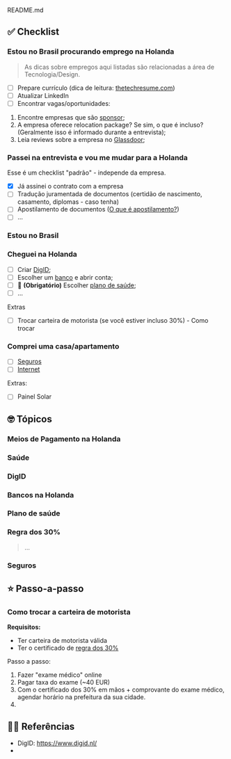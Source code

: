 README.md

## ✅ Checklist

### Estou no Brasil procurando emprego na Holanda

> As dicas sobre empregos aqui listadas são relacionadas a área de Tecnologia/Design. 

- [ ] Prepare currículo (dica de leitura: [thetechresume.com](https://thetechresume.com/))
- [ ] Atualizar LinkedIn
- [ ] Encontrar vagas/oportunidades:

1. Encontre empresas que são [sponsor](https://ind.nl/en/Pages/public-register-recognised-sponsors.aspx);
2. A empresa oferece relocation package? Se sim, o que é incluso? (Geralmente isso é informado durante a entrevista);
3. Leia reviews sobre a empresa no [Glassdoor](https://www.glassdoor.nl/index.htm?countryRedirect=true);

### Passei na entrevista e vou me mudar para a Holanda

Esse é um checklist "padrão" - independe da empresa. 

- [x] Já assinei o contrato com a empresa
- [ ] Tradução juramentada de documentos (certidão de nascimento, casamento, diplomas - caso tenha)
- [ ] Apostilamento de documentos ([O que é apostilamento?](https://www.netherlandsworldwide.nl/living-working/legalisation-of-dutch-documents-for-use-abroad/legalisation-of-dutch-documents-by-apostille))
- [ ] ...

### Estou no Brasil

### Cheguei na Holanda

- [ ] Criar [DigID](#digid);
- [ ] Escolher um [banco](#bancos-na-holanda) e abrir conta;
- [ ] 🚨 **(Obrigatório)** Escolher [plano de saúde](#plano-de-saude);
- [ ] ...

Extras
- [ ] Trocar carteira de motorista (se você estiver incluso 30%) - Como trocar

### Comprei uma casa/apartamento

- [ ] [Seguros](#seguros)
- [ ] [Internet](#internet)

Extras:
- [ ] Painel Solar

## 🤓 Tópicos

### Meios de Pagamento na Holanda

### Saúde

### DigID

### Bancos na Holanda

### Plano de saúde

### Regra dos 30%

> ...

### Seguros

## ⭐️ Passo-a-passo

### Como trocar a carteira de motorista

**Requisitos:**
- Ter carteira de motorista válida
- Ter o certificado de [regra dos 30%](#regra-30p)

Passo a passo:
1. Fazer "exame médico" online
2. Pagar taxa do exame (~40 EUR)
3. Com o certificado dos 30% em mãos + comprovante do exame médico, agendar horário na prefeitura da sua cidade.
4. 

## 💁‍♂️ Referências

- DigID: https://www.digid.nl/
- 